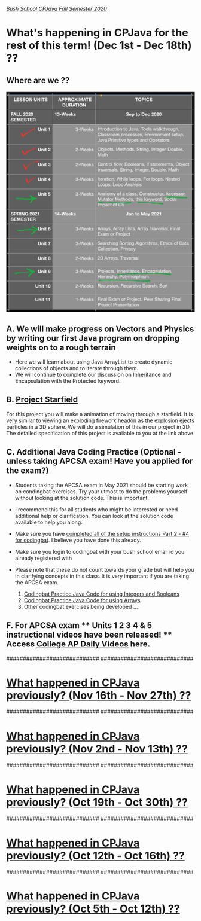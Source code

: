 [_Bush School CPJava Fall Semester 2020_](https://chandrunarayan.github.io/cpjava/)

# What's happening in CPJava for the rest of this term! (Dec 1st - Dec 18th) ??


## Where are we ??
![alt text][wearehere]

## A. We will make progress on Vectors and Physics by writing our first Java program on dropping weights on to a rough terrain

* Here we will learn about using Java ArrayList to create dynamic collections of objects and to iterate through them.
* We will continue to complete our discussion on Inheritance and Encapsulation with the Protected keyword.

## B. [Project Starfield](https://github.com/chandrunarayan/Starfield)
For this project you will make a animation of moving through a starfield. It is very similar to viewing an exploding firework headon as the explosion ejects particles in a 3D sphere. We will do a simulation of this in our project in 2D. The detailed specification of this project is available to you at the link above.


## C. Additional Java Coding Practice (Optional - unless taking APCSA exam! Have you applied for the exam?)
* Students taking the APCSA exam in May 2021 should be starting work on condingbat exercises.  Try your utmost to do the problems yourself without looking at the solution code.  This is important.
* I recommend this for all students who might be interested or need additional help or clarification. You can look at the solution code available to help you along.
* Make sure you have [completed all of the setup instructions Part 2 - #4 for codingbat](https://classroom.google.com/c/MTI2MDgzMTM2MDgw/a/MTI3MDIzMTA3OTY4/details). I believe you have done this already. 
* Make sure you login to codingbat with your bush school email id you already registered with
* Please note that these do not count towards your grade but will help you in clarifying concepts in this class. It is very important if you are taking the APCSA exam.

    1. [Codingbat Practice Java Code for using Integers and Booleans](https://classroom.google.com/c/MTI2MDgzMTM2MDgw/a/MTk3NzI4NzgwMjYx/details)
    1. [Codingbat Practice Java Code for using Arrays](https://classroom.google.com/c/MTI2MDgzMTM2MDgw/a/MTk3NzI4NzgwNDYz/details)
    1. Other codingbat exercises being developed ...

## F. For APCSA exam ** Units 1 2 3 4 & 5 instructional videos have been released! ** Access [College AP Daily Videos](https://apcentral.collegeboard.org/learning-development/ap-classroom/ap-daily) here. 


############################
############################

# [What happened in CPJava previously? (Nov 16th - Nov 27th) ??](weekofnov16)

############################
############################

# [What happened in CPJava previously? (Nov 2nd - Nov 13th) ??](weekofnov2)

############################
############################

# [What happened in CPJava previously? (Oct 19th - Oct 30th) ??](weekofoct19)

############################
############################

# [What happened in CPJava previously? (Oct 12th - Oct 16th) ??](weekofoct12)

############################
############################

# [What happened in CPJava previously? (Oct 5th - Oct 12th) ??](weekofoct5)

[wearehere]: wearehere.png "wearehere"